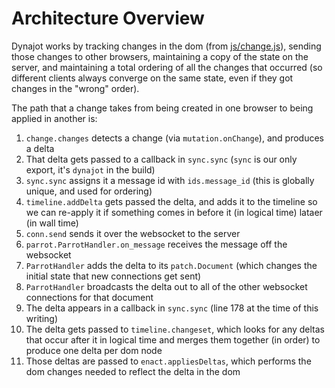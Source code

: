 Architecture Overview
=====

Dynajot works by tracking changes in the dom (from [js/change.js](js.change.js)), sending those changes to other browsers, maintaining a copy of the state on the server, and maintaining a total ordering of all the changes that occurred (so different clients always converge on the same state, even if they got changes in the "wrong" order).

The path that a change takes from being created in one browser to being applied in another is:

1. `change.changes` detects a change (via `mutation.onChange`), and produces a delta
2. That delta gets passed to a callback in `sync.sync` (`sync` is our only export, it's `dynajot` in the build)
3. `sync.sync` assigns it a message id with `ids.message_id` (this is globally unique, and used for ordering)
4. `timeline.addDelta` gets passed the delta, and adds it to the timeline so we can re-apply it if something comes in before it (in logical time) lataer (in wall time)
5. `conn.send` sends it over the websocket to the server
6. `parrot.ParrotHandler.on_message` receives the message off the websocket
7. `ParrotHandler` adds the delta to its `patch.Document` (which changes the initial state that new connections get sent)
8. `ParrotHandler` broadcasts the delta out to all of the other websocket connections for that document
9. The delta appears in a callback in `sync.sync` (line 178 at the time of this writing)
10. The delta gets passed to `timeline.changeset`, which looks for any deltas that occur after it in logical time and merges them together (in order) to produce one delta per dom node
11. Those deltas are passed to `enact.appliesDeltas`, which performs the dom changes needed to reflect the delta in the dom
